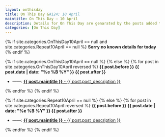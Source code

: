 ```yaml
---
layout: onthisday
title: On This Day &#124; 10 April
maintitle: On This Day — 10 April
description: Details for On This Day are genarated by the posts added to the website so the content is subject to changes/updates over time.
categories: [On This Day]
---
```


{% if site.categories.OnThisDay10April == null and site.categories.Repeat10April == null %}
<strong>Sorry no known details for today</strong>
{% endif %}

{% if site.categories.OnThisDay10April == null %}
{% else %}
{% for post in site.categories.OnThisDay10April reversed %}
<strong>{{ post.before }} {{ post.date | date: "%e %B %Y" }} {{ post.after }}</strong>
<ul>
<li> ——: <a href="{{ post.url }}"><strong>{{ post.maintitle }}</strong> - {{ post.post_description }}</a></li>
</ul>
{% endfor %}
{% endif %}

{% if site.categories.Repeat10April == null %}
{% else %}
{% for post in site.categories.Repeat10April reversed %}
<strong>{{ post.before }} {{ post.date | date: "%e %B %Y" }} {{ post.after }}</strong>
<ul>
<li> ——: <a href="{{ post.url }}"><strong>{{ post.maintitle }}</strong> - {{ post.post_description }}</a></li>
</ul>
{% endfor %}
{% endif %}
